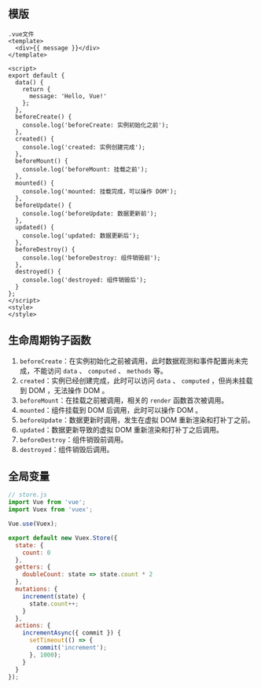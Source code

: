 ## 模版

```vue
.vue文件
<template>
  <div>{{ message }}</div>
</template>

<script>
export default {
  data() {
    return {
      message: 'Hello, Vue!'
    };
  },
  beforeCreate() {
    console.log('beforeCreate: 实例初始化之前');
  },
  created() {
    console.log('created: 实例创建完成');
  },
  beforeMount() {
    console.log('beforeMount: 挂载之前');
  },
  mounted() {
    console.log('mounted: 挂载完成，可以操作 DOM');
  },
  beforeUpdate() {
    console.log('beforeUpdate: 数据更新前');
  },
  updated() {
    console.log('updated: 数据更新后');
  },
  beforeDestroy() {
    console.log('beforeDestroy: 组件销毁前');
  },
  destroyed() {
    console.log('destroyed: 组件销毁后');
  }
};
</script>
<style>
</style>
```



## 生命周期钩子函数

1. `beforeCreate`：在实例初始化之前被调用，此时数据观测和事件配置尚未完成，不能访问 `data` 、 `computed` 、 `methods` 等。
2. `created`：实例已经创建完成，此时可以访问 `data` 、 `computed` ，但尚未挂载到 DOM ，无法操作 DOM 。
3. `beforeMount`：在挂载之前被调用，相关的 `render` 函数首次被调用。
4. `mounted`：组件挂载到 DOM 后调用，此时可以操作 DOM 。
5. `beforeUpdate`：数据更新时调用，发生在虚拟 DOM 重新渲染和打补丁之前。
6. `updated`：数据更新导致的虚拟 DOM 重新渲染和打补丁之后调用。
7. `beforeDestroy`：组件销毁前调用。
8. `destroyed`：组件销毁后调用。

## 全局变量

```js
// store.js
import Vue from 'vue';
import Vuex from 'vuex';

Vue.use(Vuex);

export default new Vuex.Store({
  state: {
    count: 0
  },
  getters: {
    doubleCount: state => state.count * 2
  },
  mutations: {
    increment(state) {
      state.count++;
    }
  },
  actions: {
    incrementAsync({ commit }) {
      setTimeout(() => {
        commit('increment');
      }, 1000);
    }
  }
});
```

